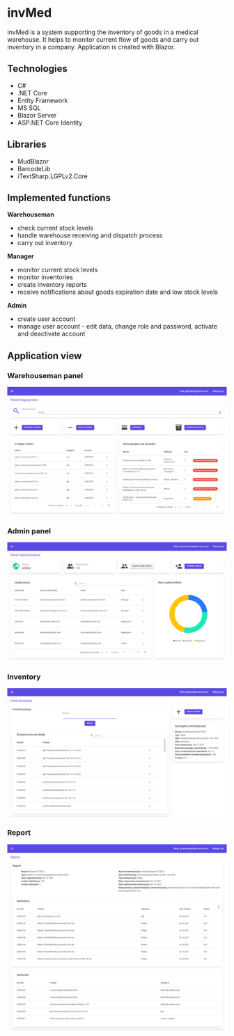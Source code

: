 # invMed
invMed is a system supporting the inventory of goods in a medical warehouse. It helps to monitor current flow of goods and carry out inventory in a company. Application is created with Blazor.

## Technologies
* C#
* .NET Core
* Entity Framework
* MS SQL
* Blazor Server
* ASP.NET Core Identity

## Libraries
* MudBlazor
* BarcodeLib
* iTextSharp.LGPLv2.Core

## Implemented functions

**Warehouseman**
* check current stock levels
* handle warehouse receiving and dispatch process
* carry out inventory

**Manager**
* monitor current stock levels
* monitor inventories
* create inventory reports
* receive notifications about goods expiration date and low stock levels

**Admin**
* create user account
* manage user account - edit data, change role and password, activate and deactivate account

## Application view
### Warehouseman panel
![warehouseman panel view image](ReadmeImages/warehousemanPanel.png)

### Admin panel
![admin panel view image](ReadmeImages/adminPanel.png)

### Inventory
![inventory view image](ReadmeImages/inventory.png)

### Report
![report view image](ReadmeImages/report.png)
